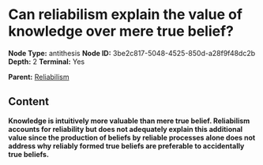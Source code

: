 # Can reliabilism explain the value of knowledge over mere true belief?

**Node Type:** antithesis
**Node ID:** 3be2c817-5048-4525-850d-a28f9f48dc2b
**Depth:** 2
**Terminal:** Yes

**Parent:** [Reliabilism](reliabilism.md)

## Content

**Knowledge is intuitively more valuable than mere true belief. Reliabilism accounts for reliability but does not adequately explain this additional value since the production of beliefs by reliable processes alone does not address why reliably formed true beliefs are preferable to accidentally true beliefs.**
